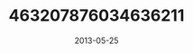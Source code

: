 ---
title: "463207876034636211"
image: "2013-05-25 09.38.23 463207876034636211_46248401"
date: "2013-05-25"
type: "photo"
---